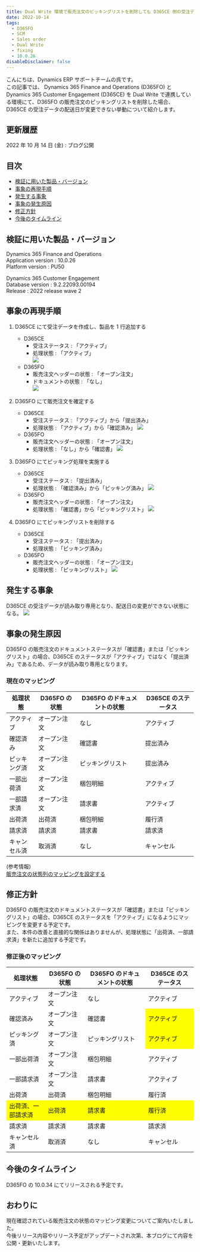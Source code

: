 ```yaml
---
title: Dual Write 環境で販売注文のピッキングリストを削除しても D365CE 側の受注データの配送日が変更できない挙動について
date: 2022-10-14
tags:
  - D365FO
  - SCM
  - Sales order
  - Dual Write
  - fixing
  - 10.0.26
disableDisclaimer: false
---
```


こんにちは、Dynamics ERP サポートチームの呉です。  
この記事では、 Dynamics 365 Finance and Operations (D365FO) と Dynamics 365 Customer Engagement (D365CE) を Dual Write で連携している環境にて、D365FO の販売注文のピッキングリストを削除した場合、 D365CE の受注データの配送日が変更できない挙動について紹介します。

<!-- more -->
## 更新履歴
2022 年 10 月 14 日 (金) : ブログ公開

## 目次
- [検証に用いた製品・バージョン](#検証に用いた製品・バージョン)
- [事象の再現手順](#事象の再現手順)
- [発生する事象](#発生する事象)
- [事象の発生原因](#事象の発生原因)
- [修正方針](#修正方針)
- [今後のタイムライン](#今後のタイムライン)

## 検証に用いた製品・バージョン
Dynamics 365 Finance and Operations      
Application version : 10.0.26  
Platform version : PU50  

Dynamics 365 Customer Engagement  
Database version : 9.2.22093.00194  
Release : 2022 release wave 2  

## 事象の再現手順
1. D365CE にて受注データを作成し、製品を 1 行追加する  
    - D365CE
        - 受注ステータス : 「アクティブ」
        - 処理状態 : 「アクティブ」  
        ![](./regarding-sales-order-status-column-mapping/repro-step1-1.png)
    - D365FO
        - 販売注文ヘッダーの状態 : 「オープン注文」
        - ドキュメントの状態 : 「なし」  
        ![](./regarding-sales-order-status-column-mapping/repro-step1-2.png)

2. D365FO にて販売注文を確定する
    - D365CE
        - 受注ステータス : 「アクティブ」から「提出済み」
        - 処理状態 : 「アクティブ」から「確認済み」
        ![](./regarding-sales-order-status-column-mapping/repro-step2-1.png)
    - D365FO
        - 販売注文ヘッダーの状態 : 「オープン注文」
        - 処理状態 : 「なし」から「確認書」
        ![](./regarding-sales-order-status-column-mapping/repro-step2-2.png)

3. D365FO にてピッキング処理を実施する
    - D365CE
        - 受注ステータス : 「提出済み」
        - 処理状態 : 「確認済み」から「ピッキング済み」
        ![](./regarding-sales-order-status-column-mapping/repro-step3-1.png)
    - D365FO
        - 販売注文ヘッダーの状態 : 「オープン注文」
        - 処理状態 : 「確認書」から「ピッキングリスト」
        ![](./regarding-sales-order-status-column-mapping/repro-step3-2.png)

4. D365FO にてピッキングリストを削除する
    - D365CE
        - 受注ステータス : 「提出済み」
        - 処理状態 : 「ピッキング済み」
    - D365FO
        - 販売注文ヘッダーの状態 : 「オープン注文」
        - 処理状態 : 「ピッキングリスト」
        ![](./regarding-sales-order-status-column-mapping/repro-step4-2.png)

## 発生する事象
D365CE の受注データが読み取り専用となり、配送日の変更ができない状態になる。
![](./regarding-sales-order-status-column-mapping/result.png)

## 事象の発生原因
D365FO の販売注文のドキュメントステータスが「確認書」または「ピッキングリスト」の場合、D365CE のステータスが「アクティブ」ではなく「提出済み」であるため、データが読み取り専用となります。
### 現在のマッピング
<table>
<thead>
<tr><th>処理状態<th>D365FO の状態<th>D365FO のドキュメントの状態<th>D365CE のステータス
</thead>
<tbody>
<tr><td>アクティブ<td>オープン注文<td>なし<td>アクティブ
<tr><td>確認済み<td>オープン注文<td>確認書<td>提出済み
<tr><td>ピッキング済<td>オープン注文<td>ピッキングリスト<td>提出済み
<tr><td>一部出荷済<td>オープン注文<td>梱包明細<td>アクティブ
<tr><td>一部請求済<td>オープン注文<td>請求書<td>アクティブ
<tr><td>出荷済<td>出荷済<td>梱包明細<td>履行済
<tr><td>請求済<td>請求済<td>請求書<td>請求済
<tr><td>キャンセル済<td>取消済<td>なし<td>キャンセル
</tbody>
</table>
  
(参考情報)  
[販売注文の状態列のマッピングを設定する](https://learn.microsoft.com/ja-jp/dynamics365/fin-ops-core/dev-itpro/data-entities/dual-write/sales-status-map)

## 修正方針
D365FO の販売注文のドキュメントステータスが「確認書」または「ピッキングリスト」の場合、D365CE のステータスを「アクティブ」になるようにマッピングを変更する予定です。  
また、本件の改善と直接的な関係はありませんが、処理状態に「出荷済、一部請求済」を新たに追加する予定です。  

### 修正後のマッピング  
<table>
<thead>
<tr><th>処理状態<th>D365FO の状態<th>D365FO のドキュメントの状態<th>D365CE のステータス
</thead>
<tbody>
<tr><td>アクティブ<td>オープン注文<td>なし<td>アクティブ
<tr><td>確認済み<td>オープン注文<td>確認書<td bgcolor=yellow>アクティブ
<tr><td>ピッキング済<td>オープン注文<td>ピッキングリスト<td bgcolor=yellow>アクティブ
<tr><td>一部出荷済<td>オープン注文<td>梱包明細<td>アクティブ
<tr><td>一部請求済<td>オープン注文<td>請求書<td>アクティブ
<tr><td>出荷済<td>出荷済<td>梱包明細<td>履行済
<tr><td bgcolor=yellow>出荷済、一部請求済<td bgcolor=yellow>出荷済<td bgcolor=yellow>請求書<td bgcolor=yellow>履行済
<tr><td>請求済<td>請求済<td>請求書<td>請求済
<tr><td>キャンセル済<td>取消済<td>なし<td>キャンセル
</tbody>
</table>

## 今後のタイムライン
D365FO の 10.0.34 にてリリースされる予定です。  

## おわりに
現在確認されている販売注文の状態のマッピング変更についてご案内いたしました。  
今後リリース内容やリリース予定がアップデートされ次第、本ブログにて内容を公開・更新いたします。
